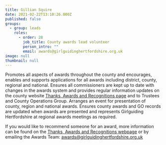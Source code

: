 ```yaml
---
title: Gillian Squire
date: 2021-02-22T13:10:26.000Z
published: false
groups:
  - group: leads
    roles:
      - order: 28
        job_title: County awards lead volunteer
        person_intro: ""
        email: awards@girlguidinghertfordshire.org.uk
image: null
thumbnail: null
---
```

Promotes all aspects of awards throughout the county and encourages, enables and supports applications for all awards including district, county, regional and national. Ensures all commissioners are kept up to date with changes in the awards system and provides regular information updates on the county website [Thanks, Awards and Recognitions page](/get-involved/thanks/) and to Trustees and County Operations Group. Arranges an event for presentation of county, region and national awards. Ensures county awards and GO records are updated when awards are presented and represents Girlguiding Hertfordshire at regional awards meetings as required.

If you would like to recommend someone for an award, more information can be found on the [Thanks, Awards and Recognitions webpage](/get-involved/thanks/) or by emailing the Awards Team: <awards@girlguidinghertfordshire.org.uk>
